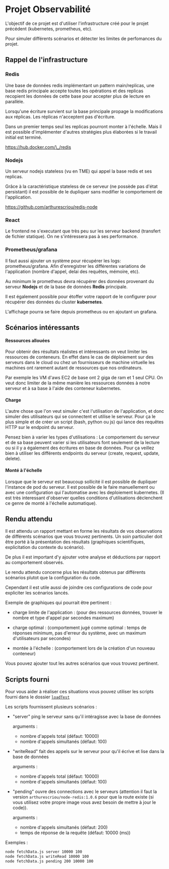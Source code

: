 # Projet Observabilité

L'objectif de ce projet est d'utiliser l'infrastructure créé pour le projet précédent (kubernetes, prometheus, etc).

Pour simuler différents scénarios et détecter les limites de perfomances du projet.

## Rappel de l'infrastructure

### Redis

Une base de données redis implémentant un pattern main/replicas, une base redis principale accepte toutes les opérations et des replicas recopient les données de cette base pour accepter plus de lecture en parallèle.

Lorsqu'une écriture survient sur la base principale propage la modifications aux réplicas. Les réplicas n'acceptent pas d'écriture.

Dans un premier temps seul les replicas pourront monter à l'échelle. Mais il est possible d'implémenter d'autres stratégies plus élaborées si le travail initial est terminé.

<a href="https://hub.docker.com/_/redis" >https://hub.docker.com/\_/redis</a>

### Nodejs

Un serveur nodejs stateless (vu en TME) qui appel la base redis et ses replicas.

Grâce à la caractéristique stateless de ce serveur (ne possède pas d'état persistant) il est possible de le dupliquer sans modifier le comportement de l'application.

<a href="https://github.com/arthurescriou/redis-node" >https://github.com/arthurescriou/redis-node</a>

### React

Le frontend ne s'executant que très peu sur les serveur backend (transfert de fichier statique). On ne s'intéressera pas à ses performance.

### Prometheus/grafana

Il faut aussi ajouter un système pour récupérer les logs: prometheus/grafana.
Afin d'enregistrer les différentes variations de l'application (nombre d'appel, delai des requêtes, mémoire, etc).

Au minimum le prometheus devra récupérer des données provenant du serveur **Nodejs** et de la base de données **Redis** principale.

Il est également possible pour étoffer votre rapport de le configurer pour récupérer des données du cluster **kubernetes**.

L'affichage pourra se faire depuis prometheus ou en ajoutant un grafana.

## Scénarios intéressants

#### Ressources allouées

Pour obtenir des résultats réalistes et intéressants on veut limiter les ressources de conteneurs.
En effet dans le cas de déploiement sur des serveurs dans le cloud ou chez un fournisseurs de machine virtuelle les machines ont rarement autant de ressources que nos ordinateurs.

Par exemple les VM d'aws EC2 de base ont 2 giga de ram et 1 seul CPU.
On veut donc limiter de la même manière les ressources données à notre serveur et à sa base à l'aide des conteneur kubernetes.

#### Charge

L'autre chose que l'on veut simuler c'est l'utilisation de l'application, et donc simuler des utilisateurs qui se connectent et utilise le serveur.
Pour ça le plus simple et de créer un script (bash, python ou js) qui lance des requêtes HTTP sur le endpoint du serveur.

Pensez bien à varier les types d'utilisations :
Le comportement du serveur et de sa base peuvent varier si les utilisateurs font seulement de la lecture ou si il y a également des écritures en base de données.
Pour ça veillez bien à utiliser les différents endpoints du serveur (create, request, update, delete).

#### Monté à l'échelle

Lorsque que le serveur est beaucoup sollicité il est possible de dupliquer l'instance de pod du serveur.
Il est possible de le faire manuellement ou avec une configuration qui l'automatise avec les deploiement kubernetes.
(Il est très interessant d'observer quelles conditions d'utilisations déclenchent ce genre de monté à l'échelle automatique).

## Rendu attendu

Il est attendu un rapport mettant en forme les résultats de vos observations de différents scénarios que vous trouvez pertinents.
Un soin particulier doit être porté à la présentation des résultats (graphiques scientifiques, explicitation du contexte du scénario).

De plus il est important d'y ajouter votre analyse et déductions par rapport au comportement observés.

Le rendu attendu concerne plus les résultats obtenus par différents scénarios plutot que la configuration du code.

Cependant il est utile aussi de joindre ces configurations de code pour expliciter les scénarios lancés.

Exemple de graphiques qui pourrait être pertinent :

- charge limite de l'application : (pour des ressources données, trouver le nombre et type d'appel par secondes maximum)

- charge optimal : (comportement jugé comme optimal : temps de réponses minimum, pas d'erreur du système, avec un maximum d'utilisateurs par secondes)

- montée à l'échelle : (comportement lors de la création d'un nouveau conteneur)

Vous pouvez ajouter tout les autres scénarios que vous trouvez pertinent.

## Scripts fourni

Pour vous aider à réaliser ces situations vous pouvez utiliser les scripts fourni dans le dossier <a href="https://github.com/arthurescriou/CRV/tree/master/loadTest">`loadTest` </a>

Les scripts fournissent plusieurs scénarios :

- "server" ping le serveur sans qu'il intéragisse avec la base de données

  arguments :

  - nombre d'appels total (défaut: 10000)
  - nombre d'appels simultanés (défaut: 100)

- "writeRead" fait des appels sur le serveur pour qu'il écrive et lise dans la base de données

  arguments :

  - nombre d'appels total (défaut: 10000)
  - nombre d'appels simultanés (défaut: 100)

- "pending" ouvre des connections avec le serveurs (attention il faut la version `arthurescriou/node-redis:1.0.6` pour que la route existe (si vous utilisez votre propre image vous avez besoin de mettre à jour le code)).

  arguments :

  - nombre d'appels simultanés (défaut: 200)
  - temps de réponse de la requête (défaut: 10000 (ms))

Exemples :

```bash
node fetchData.js server 10000 100
node fetchData.js writeRead 10000 100
node fetchData.js pending 200 10000 100
```
